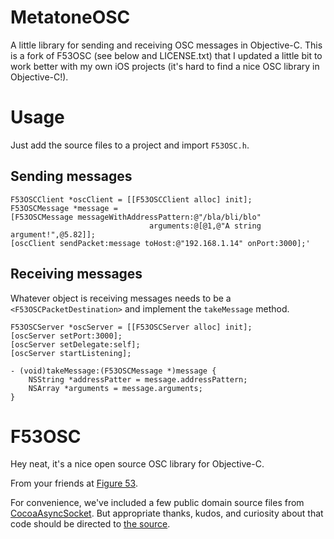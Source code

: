 
# MetatoneOSC

A little library for sending and receiving OSC messages in
Objective-C. This is a fork of F53OSC (see below and LICENSE.txt) that I updated a little bit to
work better with my own iOS projects (it's hard to find a nice OSC
library in Objective-C!).

# Usage

Just add the source files to a project and import `F53OSC.h`.

## Sending messages

    F53OSCClient *oscClient = [[F53OSCClient alloc] init];
    F53OSCMessage *message =
    [F53OSCMessage messageWithAddressPattern:@"/bla/bli/blo"
                                   arguments:@[@1,@"A string argument!",@5.82]];
    [oscClient sendPacket:message toHost:@"192.168.1.14" onPort:3000];'

## Receiving messages

Whatever object is receiving messages needs to be a
`<F53OSCPacketDestination>` and implement the `takeMessage` method.

    F53OSCServer *oscServer = [[F53OSCServer alloc] init];
    [oscServer setPort:3000];
    [oscServer setDelegate:self];
    [oscServer startListening];

    - (void)takeMessage:(F53OSCMessage *)message {
        NSString *addressPatter = message.addressPattern;
        NSArray *arguments = message.arguments;
    }

# F53OSC

Hey neat, it's a nice open source OSC library for Objective-C.

From your friends at [Figure 53](http://figure53.com).

For convenience, we've included a few public domain source files from [CocoaAsyncSocket](https://github.com/robbiehanson/CocoaAsyncSocket).  But appropriate thanks, kudos, and curiosity about that code should be directed to [the source](https://github.com/robbiehanson/CocoaAsyncSocket).


